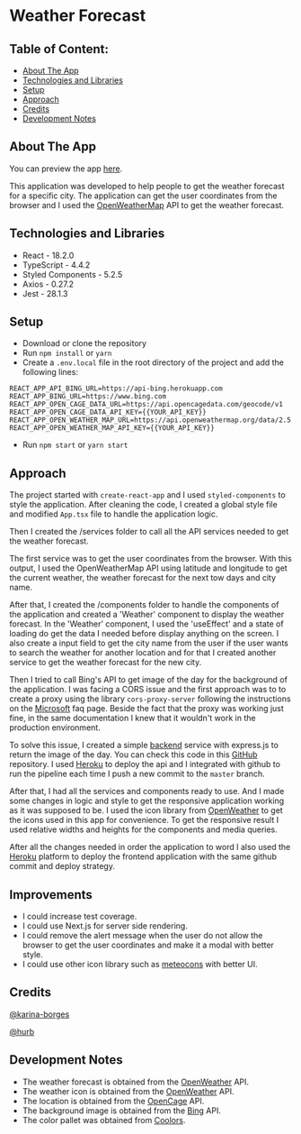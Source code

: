 # Weather Forecast

## Table of Content:

-   [About The App](#about-the-app)
-   [Technologies and Libraries](#technologies-and-libraries)
-   [Setup](#setup)
-   [Approach](#approach)
-   [Credits](#credits)
-   [Development Notes](#development-notes)

## About The App

You can preview the app [here](https://challenge-charlie.herokuapp.com/).

This application was developed to help people to get the weather forecast for a specific city.
The application can get the user coordinates from the browser and I used the [OpenWeatherMap](https://openweathermap.org/) API to get the weather forecast.

## Technologies and Libraries

-   React - 18.2.0
-   TypeScript - 4.4.2
-   Styled Components - 5.2.5
-   Axios - 0.27.2
-   Jest - 28.1.3

## Setup

-   Download or clone the repository
-   Run `npm install` or `yarn`
-   Create a `.env.local` file in the root directory of the project and add the following lines:

```
REACT_APP_API_BING_URL=https://api-bing.herokuapp.com
REACT_APP_BING_URL=https://www.bing.com
REACT_APP_OPEN_CAGE_DATA_URL=https://api.opencagedata.com/geocode/v1
REACT_APP_OPEN_CAGE_DATA_API_KEY={{YOUR_API_KEY}}
REACT_APP_OPEN_WEATHER_MAP_URL=https://api.openweathermap.org/data/2.5
REACT_APP_OPEN_WEATHER_MAP_API_KEY={{YOUR_API_KEY}}
```

-   Run `npm start` or `yarn start`

## Approach

The project started with `create-react-app` and I used `styled-components` to style the application. After cleaning the code, I created a global style file and modified `App.tsx` file to handle the application logic.

Then I created the /services folder to call all the API services needed to get the weather forecast.

The first service was to get the user coordinates from the browser. With this output, I used the OpenWeatherMap API using latitude and longitude to get the current weather, the weather forecast for the next tow days and city name.

After that, I created the /components folder to handle the components of the application and created a 'Weather' component to display the weather forecast. In the 'Weather' component, I used the 'useEffect' and a state of loading do get the data I needed before display anything on the screen. I also create a input field to get the city name from the user if the user wants to search the weather for another location and for that I created another service to get the weather forecast for the new city.

Then I tried to call Bing's API to get image of the day for the background of the application. I was facing a CORS issue and the first approach was to to create a proxy using the library `cors-proxy-server` following the instructions on the [Microsoft](https://docs.microsoft.com/en-us/azure/cognitive-services/bing-image-search/bing-image-search-resource-faq) faq page. Beside the fact that the proxy was working just fine, in the same documentation I knew that it wouldn't work in the production environment.

To solve this issue, I created a simple [backend](https://api-bing.herokuapp.com/bingAPI) service with express.js to return the image of the day. You can check this code in this [GitHub](https://github.com/karina-borges/bing-api) repository. I used [Heroku](https://heroku.com) to deploy the api and I integrated with github to run the pipeline each time I push a new commit to the `master` branch.

After that, I had all the services and components ready to use. And I made some changes in logic and style to get the responsive application working as it was supposed to be. I used the icon library from [OpenWeather](https://openweathermap.org/weather-conditions) to get the icons used in this app for convenience. To get the responsive result I used relative widths and heights for the components and media queries.

After all the changes needed in order the application to word I also used the [Heroku](https://heroku.com) platform to deploy the frontend application with the same github commit and deploy strategy.

## Improvements

-   I could increase test coverage.
-   I could use Next.js for server side rendering.
-   I could remove the alert message when the user do not allow the browser to get the user coordinates and make it a modal with better style.
-   I could use other icon library such as [meteocons](https://www.alessioatzeni.com/meteocons/) with better UI.

## Credits

[@karina-borges](https://github.com/karina-borges)

[@hurb](https://github.com/hurbcom/challenge-charlie)

## Development Notes

-   The weather forecast is obtained from the [OpenWeather](http://openweathermap.org/img/wn/{{icon}}@2x.png) API.
-   The weather icon is obtained from the [OpenWeather](http://api.openweathermap.org/data/2.5/weather?q={{location_name}}&APPID=772920597e4ec8f00de8d376dfb3f094) API.
-   The location is obtained from the [OpenCage](https://api.opencagedata.com/geocode/v1/json?q={{latitude}},{{longitude}}&key=c63386b4f77e46de817bdf94f552cddf&language=en) API.
-   The background image is obtained from the [Bing](https://www.bing.com/HPImageArchive.aspx?format=js&idx=0&n=1&mkt=pt-US) API.
-   The color pallet was obtained from [Coolors](https://coolors.co/).
